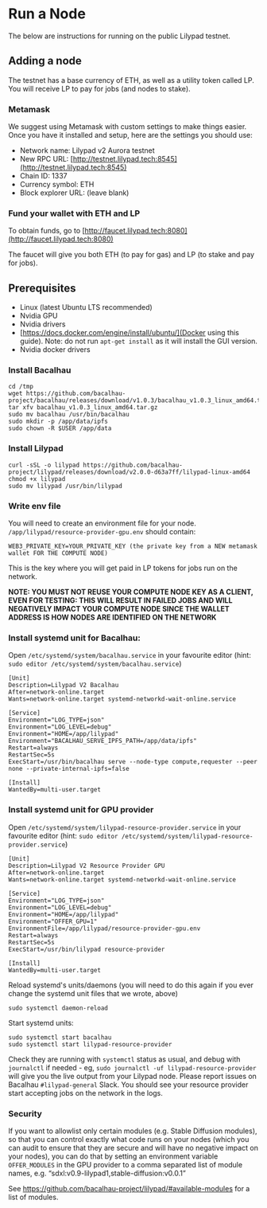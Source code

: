 # Run a Node

The below are instructions for running on the public Lilypad testnet.

## Adding a node

The testnet has a base currency of ETH, as well as a utility token called LP. You will receive LP to pay for jobs (and nodes to stake).

### Metamask
We suggest using Metamask with custom settings to make things easier. Once you have it installed and setup, here are the settings you should use:
- Network name: Lilypad v2 Aurora testnet
- New RPC URL: [http://testnet.lilypad.tech:8545](http://testnet.lilypad.tech:8545)
- Chain ID: 1337
- Currency symbol: ETH
- Block explorer URL: (leave blank)

### Fund your wallet with ETH and LP
To obtain funds, go to [http://faucet.lilypad.tech:8080](http://faucet.lilypad.tech:8080)

The faucet will give you both ETH (to pay for gas) and LP (to stake and pay for jobs).

## Prerequisites
- Linux (latest Ubuntu LTS recommended)
- Nvidia GPU
- Nvidia drivers
- [https://docs.docker.com/engine/install/ubuntu/](Docker using this guide). Note: do not run `apt-get install` as it will install the GUI version. 
- Nvidia docker drivers

### Install Bacalhau
```
cd /tmp
wget https://github.com/bacalhau-project/bacalhau/releases/download/v1.0.3/bacalhau_v1.0.3_linux_amd64.tar.gz
tar xfv bacalhau_v1.0.3_linux_amd64.tar.gz
sudo mv bacalhau /usr/bin/bacalhau
sudo mkdir -p /app/data/ipfs
sudo chown -R $USER /app/data
```

### Install Lilypad
```
curl -sSL -o lilypad https://github.com/bacalhau-project/lilypad/releases/download/v2.0.0-d63a7ff/lilypad-linux-amd64
chmod +x lilypad
sudo mv lilypad /usr/bin/lilypad
```

### Write env file
You will need to create an environment file for your node.
`/app/lilypad/resource-provider-gpu.env` should contain:
```
WEB3_PRIVATE_KEY=YOUR_PRIVATE_KEY (the private key from a NEW metamask wallet FOR THE COMPUTE NODE)
```

This is the key where you will get paid in LP tokens for jobs run on the network.

**NOTE: YOU MUST NOT REUSE YOUR COMPUTE NODE KEY AS A CLIENT, EVEN FOR TESTING: THIS WILL RESULT IN FAILED JOBS AND WILL NEGATIVELY IMPACT YOUR COMPUTE NODE SINCE THE WALLET ADDRESS IS HOW NODES ARE IDENTIFIED ON THE NETWORK**

### Install systemd unit for Bacalhau:
Open `/etc/systemd/system/bacalhau.service` in your favourite editor (hint: `sudo editor /etc/systemd/system/bacalhau.service`)
```
[Unit]
Description=Lilypad V2 Bacalhau
After=network-online.target
Wants=network-online.target systemd-networkd-wait-online.service

[Service]
Environment="LOG_TYPE=json"
Environment="LOG_LEVEL=debug"
Environment="HOME=/app/lilypad"
Environment="BACALHAU_SERVE_IPFS_PATH=/app/data/ipfs"
Restart=always
RestartSec=5s
ExecStart=/usr/bin/bacalhau serve --node-type compute,requester --peer none --private-internal-ipfs=false

[Install]
WantedBy=multi-user.target
```

### Install systemd unit for GPU provider
Open `/etc/systemd/system/lilypad-resource-provider.service` in your favourite editor (hint: `sudo editor /etc/systemd/system/lilypad-resource-provider.service`)
```
[Unit]
Description=Lilypad V2 Resource Provider GPU
After=network-online.target
Wants=network-online.target systemd-networkd-wait-online.service

[Service]
Environment="LOG_TYPE=json"
Environment="LOG_LEVEL=debug"
Environment="HOME=/app/lilypad"
Environment="OFFER_GPU=1"
EnvironmentFile=/app/lilypad/resource-provider-gpu.env
Restart=always
RestartSec=5s
ExecStart=/usr/bin/lilypad resource-provider 

[Install]
WantedBy=multi-user.target
```

Reload systemd's units/daemons (you will need to do this again if you ever change the systemd unit files that we wrote, above)
```
sudo systemctl daemon-reload
```

Start systemd units:
```
sudo systemctl start bacalhau
sudo systemctl start lilypad-resource-provider
```

Check they are running with `systemctl` status as usual, and debug with `journalctl` if needed - eg, `sudo journalctl -uf lilypad-resource-provider` will give you the live output from your Lilypad node. Please report issues on Bacalhau `#lilypad-general` Slack. You should see your resource provider start accepting jobs on the network in the logs.

### Security
If you want to allowlist only certain modules (e.g. Stable Diffusion modules), so that you can control exactly what code runs on your nodes (which you can audit to ensure that they are secure and will have no negative impact on your nodes), you can do that by setting an environment variable `OFFER_MODULES` in the GPU provider to a comma separated list of module names, e.g. “sdxl:v0.9-lilypad1,stable-diffusion:v0.0.1”

See https://github.com/bacalhau-project/lilypad/#available-modules for a list of modules.
